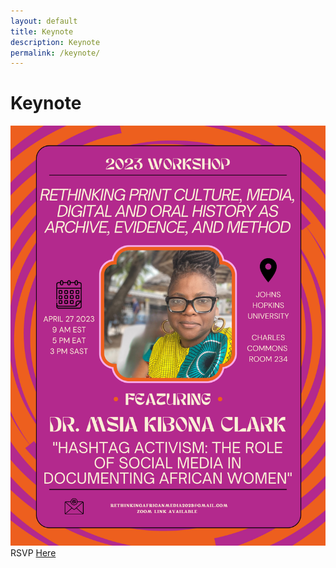 ```yaml
---
layout: default
title: Keynote
description: Keynote
permalink: /keynote/
---
```


# Keynote

![Event Flyer](../assets/css/images/afprint_keynote.jpeg)
RSVP [Here](https://docs.google.com/forms/d/e/1FAIpQLScelKAZUud_q_hu3fmhaBa_SfbmrJeFB8MeHyPwD88EqZ0tlA/viewform?usp=sf_link)

